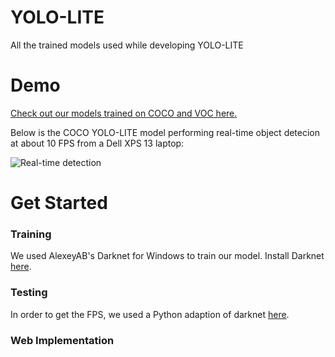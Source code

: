 # YOLO-LITE
All the trained models used while developing YOLO-LITE

# Demo
[Check out our models trained on COCO and VOC here.](https://reu2018dl.github.io/)

Below is the COCO YOLO-LITE model performing real-time object detecion at about 10 FPS from a Dell XPS 13 laptop:

![Real-time detection](https://github.com/rachuang22/tfjs-yolo-tiny-demo/raw/master/src/img/car.gif)

# Get Started

### Training
We used AlexeyAB's Darknet for Windows to train our model.
Install Darknet [here](https://github.com/AlexeyAB/darknet).

### Testing
In order to get the FPS, we used a Python adaption of darknet [here](https://github.com/thtrieu/darkflow/tree/master/darkflow).


### Web Implementation
